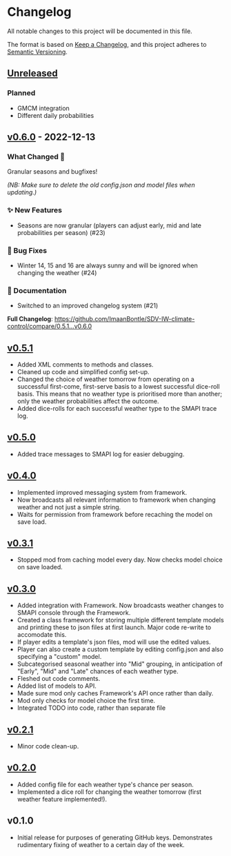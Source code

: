 # Changelog

All notable changes to this project will be documented in this file.

The format is based on [Keep a Changelog](https://keepachangelog.com/en/1.0.0/),
and this project adheres to [Semantic Versioning](https://semver.org/spec/v2.0.0.html).

## [Unreleased](https://github.com/ImaanBontle/SDV-IW-climate-control/compare/v0.6.0...HEAD)

### Planned

- GMCM integration
- Different daily probabilities

## [v0.6.0](https://github.com/ImaanBontle/SDV-IW-climate-control/compare/0.5.1...v0.6.0) - 2022-12-13

### What Changed 🚀

Granular seasons and bugfixes!

*(NB: Make sure to delete the old config.json and model files when updating.)*

### ✨ New Features

- Seasons are now granular (players can adjust early, mid and late probabilities per season) (#23)

### 🐛 Bug Fixes

- Winter 14, 15 and 16 are always sunny and will be ignored when changing the weather (#24)

### 📄 Documentation

- Switched to an improved changelog system (#21)

**Full Changelog**: https://github.com/ImaanBontle/SDV-IW-climate-control/compare/0.5.1...v0.6.0

## [v0.5.1](https://github.com/ImaanBontle/SDV-IW-climate-control/compare/0.5.0...0.5.1)

- Added XML comments to methods and classes.
- Cleaned up code and simplified config set-up.
- Changed the choice of weather tomorrow from operating on a successful first-come, first-serve basis to a lowest successful dice-roll basis. This means that no weather type is prioritised more than another; only the weather probabilities affect the outcome.
- Added dice-rolls for each successful weather type to the SMAPI trace log.

## [v0.5.0](https://github.com/ImaanBontle/SDV-IW-climate-control/compare/0.4.0...0.5.0)

- Added trace messages to SMAPI log for easier debugging.

## [v0.4.0](https://github.com/ImaanBontle/SDV-IW-climate-control/compare/0.3.1...0.4.0)

- Implemented improved messaging system from framework.
- Now broadcasts all relevant information to framework when changing weather and not just a simple string.
- Waits for permission from framework before recaching the model on save load.

## [v0.3.1](https://github.com/ImaanBontle/SDV-IW-climate-control/compare/0.3.0...0.3.1)

- Stopped mod from caching model every day. Now checks model choice on save loaded.

## [v0.3.0](https://github.com/ImaanBontle/SDV-IW-climate-control/compare/0.2.1...0.3.0)

- Added integration with Framework. Now broadcasts weather changes to SMAPI console through the Framework.
- Created a class framework for storing multiple different template models and printing these to json files at first launch. Major code re-write to accomodate this.
- If player edits a template's json files, mod will use the edited values.
- Player can also create a custom template by editing config.json and also specifying a "custom" model.
- Subcategorised seasonal weather into "Mid" grouping, in anticipation of "Early", "Mid" and "Late" chances of each weather type.
- Fleshed out code comments.
- Added list of models to API.
- Made sure mod only caches Framework's API once rather than daily.
- Mod only checks for model choice the first time.
- Integrated TODO into code, rather than separate file

## [v0.2.1](https://github.com/ImaanBontle/SDV-IW-climate-control/compare/0.2.0...0.2.1)

- Minor code clean-up.

## [v0.2.0](https://github.com/ImaanBontle/SDV-IW-climate-control/compare/0.1.0...0.2.0)

- Added config file for each weather type's chance per season.
- Implemented a dice roll for changing the weather tomorrow (first weather feature implemented!).

## v0.1.0

- Initial release for purposes of generating GitHub keys. Demonstrates rudimentary fixing of weather to a certain day of the week.
